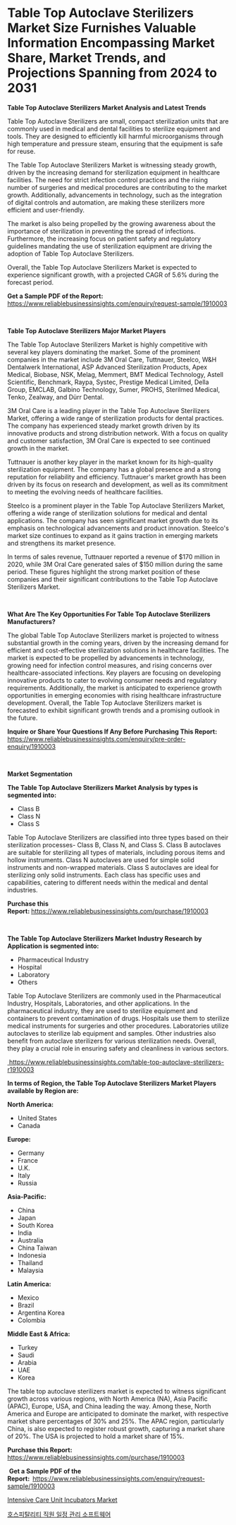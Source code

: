 <p><h1>Table Top Autoclave Sterilizers Market Size Furnishes Valuable Information Encompassing Market Share, Market Trends, and Projections Spanning from 2024 to 2031</h1></p><p><strong>Table Top Autoclave Sterilizers Market Analysis and Latest Trends</strong></p>
<p><p>Table Top Autoclave Sterilizers are small, compact sterilization units that are commonly used in medical and dental facilities to sterilize equipment and tools. They are designed to efficiently kill harmful microorganisms through high temperature and pressure steam, ensuring that the equipment is safe for reuse.</p><p>The Table Top Autoclave Sterilizers Market is witnessing steady growth, driven by the increasing demand for sterilization equipment in healthcare facilities. The need for strict infection control practices and the rising number of surgeries and medical procedures are contributing to the market growth. Additionally, advancements in technology, such as the integration of digital controls and automation, are making these sterilizers more efficient and user-friendly.</p><p>The market is also being propelled by the growing awareness about the importance of sterilization in preventing the spread of infections. Furthermore, the increasing focus on patient safety and regulatory guidelines mandating the use of sterilization equipment are driving the adoption of Table Top Autoclave Sterilizers.</p><p>Overall, the Table Top Autoclave Sterilizers Market is expected to experience significant growth, with a projected CAGR of 5.6% during the forecast period.</p></p>
<p><strong>Get a Sample PDF of the Report:&nbsp;</strong> <a href="https://www.reliablebusinessinsights.com/enquiry/request-sample/1910003">https://www.reliablebusinessinsights.com/enquiry/request-sample/1910003</a></p>
<p>&nbsp;</p>
<p><strong>Table Top Autoclave Sterilizers Major Market Players</strong></p>
<p><p>The Table Top Autoclave Sterilizers Market is highly competitive with several key players dominating the market. Some of the prominent companies in the market include 3M Oral Care, Tuttnauer, Steelco, W&H Dentalwerk International, ASP Advanced Sterilization Products, Apex Medical, Biobase, NSK, Melag, Memmert, BMT Medical Technology, Astell Scientific, Benchmark, Raypa, Systec, Prestige Medical Limited, Della Group, EMCLAB, Galbino Technology, Sumer, PROHS, Sterilmed Medical, Tenko, Zealway, and Dürr Dental.</p><p>3M Oral Care is a leading player in the Table Top Autoclave Sterilizers Market, offering a wide range of sterilization products for dental practices. The company has experienced steady market growth driven by its innovative products and strong distribution network. With a focus on quality and customer satisfaction, 3M Oral Care is expected to see continued growth in the market.</p><p>Tuttnauer is another key player in the market known for its high-quality sterilization equipment. The company has a global presence and a strong reputation for reliability and efficiency. Tuttnauer's market growth has been driven by its focus on research and development, as well as its commitment to meeting the evolving needs of healthcare facilities.</p><p>Steelco is a prominent player in the Table Top Autoclave Sterilizers Market, offering a wide range of sterilization solutions for medical and dental applications. The company has seen significant market growth due to its emphasis on technological advancements and product innovation. Steelco's market size continues to expand as it gains traction in emerging markets and strengthens its market presence.</p><p>In terms of sales revenue, Tuttnauer reported a revenue of $170 million in 2020, while 3M Oral Care generated sales of $150 million during the same period. These figures highlight the strong market position of these companies and their significant contributions to the Table Top Autoclave Sterilizers Market.</p></p>
<p>&nbsp;</p>
<p><strong>What Are The Key Opportunities For Table Top Autoclave Sterilizers Manufacturers?</strong></p>
<p><p>The global Table Top Autoclave Sterilizers market is projected to witness substantial growth in the coming years, driven by the increasing demand for efficient and cost-effective sterilization solutions in healthcare facilities. The market is expected to be propelled by advancements in technology, growing need for infection control measures, and rising concerns over healthcare-associated infections. Key players are focusing on developing innovative products to cater to evolving consumer needs and regulatory requirements. Additionally, the market is anticipated to experience growth opportunities in emerging economies with rising healthcare infrastructure development. Overall, the Table Top Autoclave Sterilizers market is forecasted to exhibit significant growth trends and a promising outlook in the future.</p></p>
<p><strong>Inquire or Share Your Questions If Any Before Purchasing This Report:</strong> <a href="https://www.reliablebusinessinsights.com/enquiry/pre-order-enquiry/1910003">https://www.reliablebusinessinsights.com/enquiry/pre-order-enquiry/1910003</a></p>
<p>&nbsp;</p>
<p><strong>Market Segmentation</strong></p>
<p><strong>The Table Top Autoclave Sterilizers Market Analysis by types is segmented into:</strong></p>
<p><ul><li>Class B</li><li>Class N</li><li>Class S</li></ul></p>
<p><p>Table Top Autoclave Sterilizers are classified into three types based on their sterilization processes- Class B, Class N, and Class S. Class B autoclaves are suitable for sterilizing all types of materials, including porous items and hollow instruments. Class N autoclaves are used for simple solid instruments and non-wrapped materials. Class S autoclaves are ideal for sterilizing only solid instruments. Each class has specific uses and capabilities, catering to different needs within the medical and dental industries.</p></p>
<p><strong>Purchase this Report:&nbsp;</strong><a href="https://www.reliablebusinessinsights.com/purchase/1910003">https://www.reliablebusinessinsights.com/purchase/1910003</a></p>
<p>&nbsp;</p>
<p><strong>The Table Top Autoclave Sterilizers Market Industry Research by Application is segmented into:</strong></p>
<p><ul><li>Pharmaceutical Industry</li><li>Hospital</li><li>Laboratory</li><li>Others</li></ul></p>
<p><p>Table Top Autoclave Sterilizers are commonly used in the Pharmaceutical Industry, Hospitals, Laboratories, and other applications. In the pharmaceutical industry, they are used to sterilize equipment and containers to prevent contamination of drugs. Hospitals use them to sterilize medical instruments for surgeries and other procedures. Laboratories utilize autoclaves to sterilize lab equipment and samples. Other industries also benefit from autoclave sterilizers for various sterilization needs. Overall, they play a crucial role in ensuring safety and cleanliness in various sectors.</p></p>
<p><a href="https://www.reliablebusinessinsights.com/table-top-autoclave-sterilizers-r1910003">&nbsp;https://www.reliablebusinessinsights.com/table-top-autoclave-sterilizers-r1910003</a></p>
<p><strong>In terms of Region, the Table Top Autoclave Sterilizers Market Players available by Region are:</strong></p>
<p>
    <p> <strong> North America: </strong>
        <ul>
            <li>United States</li>
            <li>Canada</li>
        </ul>
        </p> 
    <p> <strong> Europe: </strong>
        <ul>
            <li>Germany</li>
            <li>France</li>
            <li>U.K.</li>
            <li>Italy</li>
            <li>Russia</li>
        </ul>
        </p> 
    <p> <strong> Asia-Pacific: </strong>
        <ul>
            <li>China</li>
            <li>Japan</li>
            <li>South Korea</li>
            <li>India</li>
            <li>Australia</li>
            <li>China Taiwan</li>
            <li>Indonesia</li>
            <li>Thailand</li>
            <li>Malaysia</li>
        </ul>
        </p> 
    <p> <strong> Latin America: </strong>
        <ul>
            <li>Mexico</li>
            <li>Brazil</li>
            <li>Argentina Korea</li>
            <li>Colombia</li>
        </ul>
        </p> 
    <p> <strong> Middle East & Africa: </strong>
        <ul>
            <li>Turkey</li>
            <li>Saudi</li>
            <li>Arabia</li>
            <li>UAE</li>
            <li>Korea</li>
        </ul>
    </p>
    </p>
<p><p>The table top autoclave sterilizers market is expected to witness significant growth across various regions, with North America (NA), Asia Pacific (APAC), Europe, USA, and China leading the way. Among these, North America and Europe are anticipated to dominate the market, with respective market share percentages of 30% and 25%. The APAC region, particularly China, is also expected to register robust growth, capturing a market share of 20%. The USA is projected to hold a market share of 15%.</p></p>
<p><strong>Purchase this Report: </strong><a href="https://www.reliablebusinessinsights.com/purchase/1910003">https://www.reliablebusinessinsights.com/purchase/1910003</a></p>
<p>&nbsp;<strong>Get a Sample PDF of the Report:&nbsp;&nbsp;</strong><a href="https://www.reliablebusinessinsights.com/enquiry/request-sample/1910003">https://www.reliablebusinessinsights.com/enquiry/request-sample/1910003</a></p>
<p><strong></strong></p>
<p><p><a href="https://github.com/ruddyyedelwadw/Market-Research-Report-List-3/blob/main/intensive-care-unit-incubators-market.md">Intensive Care Unit Incubators Market</a></p><p><a href="https://github.com/lkwggful07722/Market-Research-Report-List-3/blob/main/931132577118.md">호스피탈리티 직원 일정 관리 소프트웨어</a></p></p>